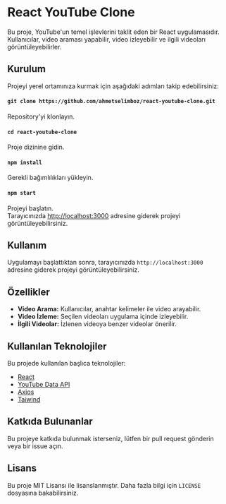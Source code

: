 # React YouTube Clone

Bu proje, YouTube'un temel işlevlerini taklit eden bir React uygulamasıdır. Kullanıcılar, video araması yapabilir, video izleyebilir ve ilgili videoları görüntüleyebilirler.

## Kurulum

Projeyi yerel ortamınıza kurmak için aşağıdaki adımları takip edebilirsiniz:

#### `git clone https://github.com/ahmetselimboz/react-youtube-clone.git`

Repository'yi klonlayın.

#### `cd react-youtube-clone`

Proje dizinine gidin.

#### `npm install`

Gerekli bağımlılıkları yükleyin.

#### `npm start`

Projeyi başlatın.\
Tarayıcınızda [http://localhost:3000](http://localhost:3000) adresine giderek projeyi görüntüleyebilirsiniz.

## Kullanım

Uygulamayı başlattıktan sonra, tarayıcınızda `http://localhost:3000` adresine giderek projeyi görüntüleyebilirsiniz.

## Özellikler

- **Video Arama:** Kullanıcılar, anahtar kelimeler ile video arayabilir.
- **Video İzleme:** Seçilen videoları uygulama içinde izleyebilir.
- **İlgili Videolar:** İzlenen videoya benzer videolar önerilir.

## Kullanılan Teknolojiler

Bu projede kullanılan başlıca teknolojiler:

- [React](https://reactjs.org/)
- [YouTube Data API](https://rapidapi.com/ytdlfree/api/youtube-v31)
- [Axios](https://axios-http.com/)
- [Taiwind](https://tailwindcss.com/)

## Katkıda Bulunanlar

Bu projeye katkıda bulunmak isterseniz, lütfen bir pull request gönderin veya bir issue açın.

## Lisans

Bu proje MIT Lisansı ile lisanslanmıştır. Daha fazla bilgi için `LICENSE` dosyasına bakabilirsiniz.

